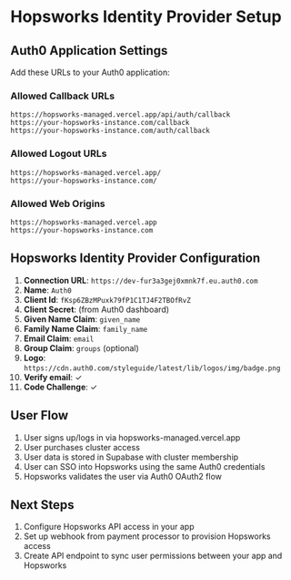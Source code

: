 # Hopsworks Identity Provider Setup

## Auth0 Application Settings

Add these URLs to your Auth0 application:

### Allowed Callback URLs
```
https://hopsworks-managed.vercel.app/api/auth/callback
https://your-hopsworks-instance.com/callback
https://your-hopsworks-instance.com/auth/callback
```

### Allowed Logout URLs
```
https://hopsworks-managed.vercel.app/
https://your-hopsworks-instance.com/
```

### Allowed Web Origins
```
https://hopsworks-managed.vercel.app
https://your-hopsworks-instance.com
```

## Hopsworks Identity Provider Configuration

1. **Connection URL**: `https://dev-fur3a3gej0xmnk7f.eu.auth0.com`
2. **Name**: `Auth0`
3. **Client Id**: `fKsp6ZBzMPuxk79fP1C1TJ4F2TBOfRvZ`
4. **Client Secret**: (from Auth0 dashboard)
5. **Given Name Claim**: `given_name`
6. **Family Name Claim**: `family_name`
7. **Email Claim**: `email`
8. **Group Claim**: `groups` (optional)
9. **Logo**: `https://cdn.auth0.com/styleguide/latest/lib/logos/img/badge.png`
10. **Verify email**: ✓
11. **Code Challenge**: ✓

## User Flow

1. User signs up/logs in via hopsworks-managed.vercel.app
2. User purchases cluster access
3. User data is stored in Supabase with cluster membership
4. User can SSO into Hopsworks using the same Auth0 credentials
5. Hopsworks validates the user via Auth0 OAuth2 flow

## Next Steps

1. Configure Hopsworks API access in your app
2. Set up webhook from payment processor to provision Hopsworks access
3. Create API endpoint to sync user permissions between your app and Hopsworks